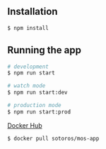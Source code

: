 ## Installation

```bash
$ npm install
```

## Running the app

```bash
# development
$ npm run start

# watch mode
$ npm run start:dev

# production mode
$ npm run start:prod
```

[Docker Hub](https://hub.docker.com/r/sotoros/mos-app)

```bash
$ docker pull sotoros/mos-app
```